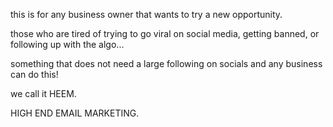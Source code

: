 this is for any business owner that wants to try a new opportunity. 

those who are tired of trying to go viral on social media, getting banned, or following up with the algo...

something that does not need a large following on socials and any business can do this!

we call it HEEM.

HIGH END EMAIL MARKETING.
